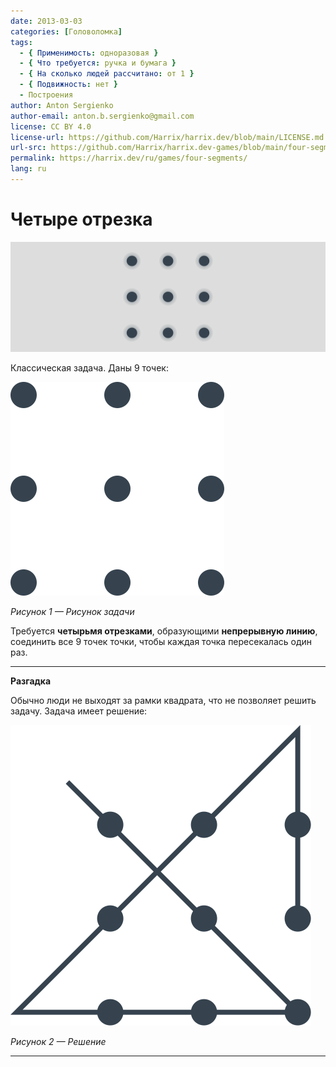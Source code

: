 ```yaml
---
date: 2013-03-03
categories: [Головоломка]
tags:
  - { Применимость: одноразовая }
  - { Что требуется: ручка и бумага }
  - { На сколько людей рассчитано: от 1 }
  - { Подвижность: нет }
  - Построения
author: Anton Sergienko
author-email: anton.b.sergienko@gmail.com
license: CC BY 4.0
license-url: https://github.com/Harrix/harrix.dev/blob/main/LICENSE.md
url-src: https://github.com/Harrix/harrix.dev-games/blob/main/four-segments/four-segments.md
permalink: https://harrix.dev/ru/games/four-segments/
lang: ru
---
```


# Четыре отрезка

![Featured image](featured-image.svg)

Классическая задача. Даны 9 точек:

![Рисунок задачи](img/problem.svg)

_Рисунок 1 — Рисунок задачи_

Требуется **четырьмя отрезками**, образующими **непрерывную линию**, соединить все 9 точек точки, чтобы каждая точка пересекалась один раз.

---

**Разгадка** <!-- !details -->

Обычно люди не выходят за рамки квадрата, что не позволяет решить задачу. Задача имеет решение:

![Решение](img/solution.svg)

_Рисунок 2 — Решение_

---
